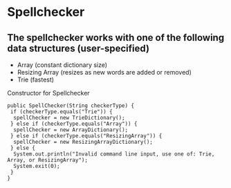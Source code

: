 # Spellchecker
## The spellchecker works with one of the following data structures (user-specified)
- Array (constant dictionary size)
- Resizing Array (resizes as new words are added or removed)
- Trie (fastest)

Constructor for Spellchecker
```
public SpellChecker(String checkerType) {
 if (checkerType.equals("Trie")) {
  spellChecker = new TrieDictionary();
 } else if (checkerType.equals("Array")) {
  spellChecker = new ArrayDictionary();
 } else if (checkerType.equals("ResizingArray")) {
  spellChecker = new ResizingArrayDictionary();
 } else {
  System.out.println("Invalid command line input, use one of: Trie, Array, or ResizingArray");
  System.exit(0);
 }
}
```
